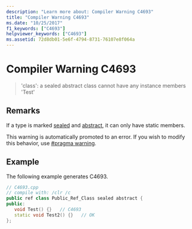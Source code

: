 ```yaml
---
description: "Learn more about: Compiler Warning C4693"
title: "Compiler Warning C4693"
ms.date: "10/25/2017"
f1_keywords: ["C4693"]
helpviewer_keywords: ["C4693"]
ms.assetid: 72d8db01-5e6f-4794-8731-76107e8f064a
---
```

# Compiler Warning C4693

> 'class': a sealed abstract class cannot have any instance members 'Test'

## Remarks

If a type is marked [sealed](../../extensions/sealed-cpp-component-extensions.md) and [abstract](../../extensions/abstract-cpp-component-extensions.md), it can only have static members.

This warning is automatically promoted to an error. If you wish to modify this behavior, use [#pragma warning](../../preprocessor/warning.md).

## Example

The following example generates C4693.

```cpp
// C4693.cpp
// compile with: /clr /c
public ref class Public_Ref_Class sealed abstract {
public:
   void Test() {}   // C4693
   static void Test2() {}   // OK
};
```
